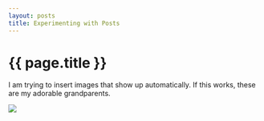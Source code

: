 ```yaml
---
layout: posts
title: Experimenting with Posts
---
```


{{ page.title }}
================

<p class="meta">

I am trying to insert images that show up automatically. If this works, these are my adorable grandparents.

![](http://karahmel.github.io/Blog/images/Lews.jpg)
